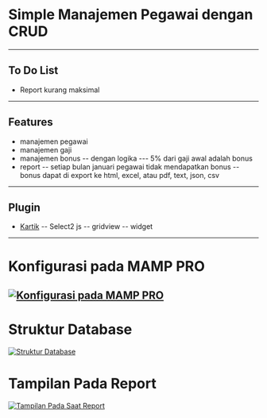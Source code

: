 # Simple Manajemen Pegawai dengan CRUD
------------
## To Do List
- Report kurang maksimal
------------
## Features
- manajemen pegawai
- manajemen gaji
- manajemen bonus
-- dengan logika
--- 5% dari gaji awal adalah bonus
- report
-- setiap bulan januari pegawai tidak mendapatkan bonus
-- bonus dapat di export ke html, excel, atau pdf, text, json, csv
-----------
## Plugin
-  [Kartik](https://plugins.krajee.com/ "Kartik")
-- Select2 js
-- gridview
-- widget
------------
# Konfigurasi pada MAMP PRO
[![Konfigurasi pada MAMP PRO](https://i.ibb.co/rtJgzzh/image.png  "Konfigurasi pada MAMP PRO")](https://i.ibb.co/rtJgzzh/image.png  "Konfigurasi pada MAMP PRO")
------------
# Struktur Database
[![Struktur Database](https://i.ibb.co/5FyCNXW/image.png "Struktur Database")](https://i.ibb.co/5FyCNXW/image.png "Struktur Database")
# Tampilan Pada Report
[![Tampilan Pada Saat Report](https://i.ibb.co/T24q6MW/image.png "Tampilan Pada Saat Report")](https://i.ibb.co/T24q6MW/image.png "Tampilan Pada Saat Report")